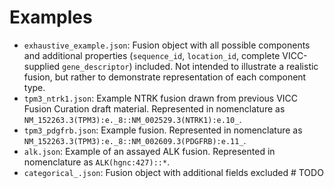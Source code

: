 # Examples

* `exhaustive_example.json`: Fusion object with all possible components and additional properties (`sequence_id`, `location_id`, complete VICC-supplied `gene_descriptor`) included. Not intended to illustrate a realistic fusion, but rather to demonstrate representation of each component type.
* `tpm3_ntrk1.json`: Example NTRK fusion drawn from previous VICC Fusion Curation draft material. Represented in nomenclature as `NM_152263.3(TPM3):e._8::NM_002529.3(NTRK1):e.10_`.
* `tpm3_pdgfrb.json`: Example fusion. Represented in nomenclature as `NM_152263.3(TPM3):e._8::NM_002609.3(PDGFRB):e.11_`.
* `alk.json`: Example of an assayed ALK fusion. Represented in nomenclature as `ALK(hgnc:427)::*`.
* `categorical_.json`: Fusion object with additional fields excluded  # TODO
